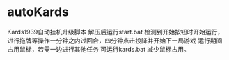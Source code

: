 # autoKards
Kards1939自动挂机升级脚本
解压后运行start.bat 
检测到开始按钮时开始运行，进行拖牌等操作一分钟之内过回合，四分钟点击投降并开始下一局游戏
运行期间占用鼠标，若需一边进行其他任务 可运行kards.bat 减少鼠标占用。
